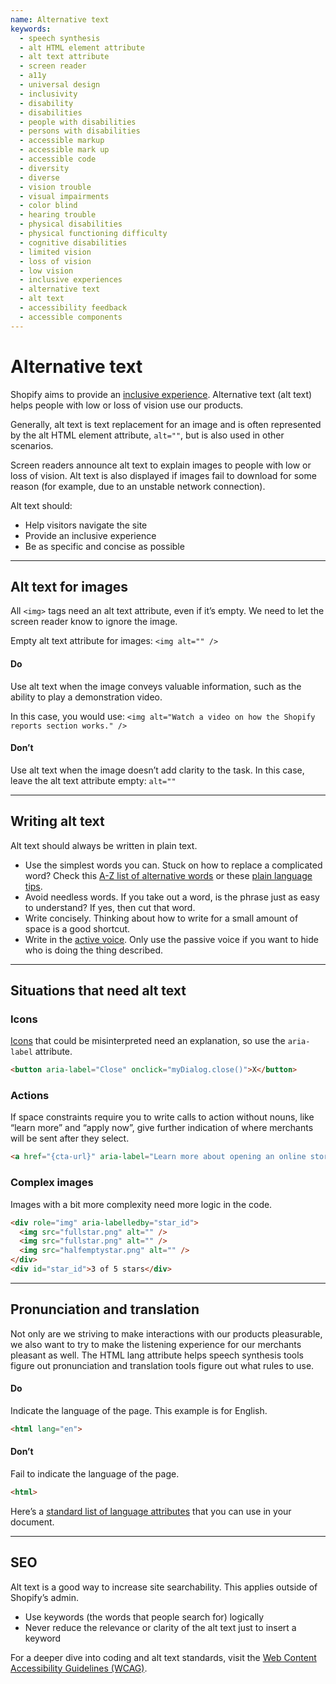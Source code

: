 ```yaml
---
name: Alternative text
keywords:
  - speech synthesis
  - alt HTML element attribute
  - alt text attribute
  - screen reader
  - a11y
  - universal design
  - inclusivity
  - disability
  - disabilities
  - people with disabilities
  - persons with disabilities
  - accessible markup
  - accessible mark up
  - accessible code
  - diversity
  - diverse
  - vision trouble
  - visual impairments
  - color blind
  - hearing trouble
  - physical disabilities
  - physical functioning difficulty
  - cognitive disabilities
  - limited vision
  - loss of vision
  - low vision
  - inclusive experiences
  - alternative text
  - alt text
  - accessibility feedback
  - accessible components
---
```


# Alternative text

Shopify aims to provide an [inclusive experience](/foundations/accessibility).
Alternative text (alt text) helps people with low or loss of vision use our
products.

Generally, alt text is text replacement for an image and is often represented by
the alt HTML element attribute, `alt=""`, but is also used in other scenarios.

Screen readers announce alt text to explain images to people with low or loss of
vision. Alt text is also displayed if images fail to download for some reason
(for example, due to an unstable network connection).

Alt text should:

- Help visitors navigate the site
- Provide an inclusive experience
- Be as specific and concise as possible

---

## Alt text for images

<!-- keywords: img tags, image tags, image alternative text, img, empty alt text attribute -->

All `<img>` tags need an alt text attribute, even if it’s empty. We need to let
the screen reader know to ignore the image.

Empty alt text attribute for images: `<img alt="" />`

<!-- usageblock -->

#### Do

Use alt text when the image conveys valuable information, such as the ability to
play a demonstration video.

In this case, you would use:
`<img alt="Watch a video on how the Shopify reports section works." />`

#### Don’t

Use alt text when the image doesn’t add clarity to the task. In this case, leave
the alt text attribute empty: `alt=""`

<!-- end -->

---

## Writing alt text

<!-- keywords: plain text, alt text writing, alt text content, alt text copy -->

Alt text should always be written in plain text.

- Use the simplest words you can. Stuck on how to replace a complicated word?
  Check this
  [A-Z list of alternative words](https://www.plainenglish.co.uk/the-a-z-of-alternative-words.html)
  or these
  [plain language tips](/content/product-content#write-for-a-7-grade-reading-level).
- Avoid needless words. If you take out a word, is the phrase just as easy to
  understand? If yes, then cut that word.
- Write concisely. Thinking about how to write for a small amount of space is a
  good shortcut.
- Write in the [active voice](/content/grammar-and-mechanics#basics). Only use
  the passive voice if you want to hide who is doing the thing described.

---

## Situations that need alt text

<!-- keywords: examples of alt text, examples of alternative text, alternative text examples, icon alternative text, icon alt text, action alternative text, action alt text, button alternative text, button alt text, complex images, complex image alternative text, images alternative text, images alt text, alternative text for, alt text for -->

### Icons

[Icons](/components/images-and-icons/icon) that could be misinterpreted need an
explanation, so use the `aria-label` attribute.

```html
<button aria-label="Close" onclick="myDialog.close()">X</button>
```

### Actions

If space constraints require you to write calls to action without nouns, like
“learn more” and “apply now”, give further indication of where merchants will
be sent after they select.

<!-- prettier-ignore -->
```html
<a href="{cta-url}" aria-label="Learn more about opening an online store with Shopify">Learn more</a>
```

### Complex images

Images with a bit more complexity need more logic in the code.

<!-- prettier-ignore -->
```html
<div role="img" aria-labelledby="star_id">
  <img src="fullstar.png" alt="" />
  <img src="fullstar.png" alt="" />
  <img src="halfemptystar.png" alt="" />
</div>
<div id="star_id">3 of 5 stars</div>
```

---

## Pronunciation and translation

<!-- keywords: html lang attribute, html tag, speech synthesis tools, alternative text translation, alt text translation -->

Not only are we striving to make interactions with our products pleasurable, we
also want to try to make the listening experience for our merchants pleasant as
well. The HTML lang attribute helps speech synthesis tools figure out
pronunciation and translation tools figure out what rules to use.

<!-- usageblock -->

#### Do

Indicate the language of the page. This example is for English.

<!-- prettier-ignore -->
```html
<html lang="en">
```

#### Don’t

Fail to indicate the language of the page.

<!-- prettier-ignore -->
```html
<html>
```

<!-- end -->

Here’s a
[standard list of language attributes](https://www.iana.org/assignments/language-subtag-registry/language-subtag-registry)
that you can use in your document.

---

## SEO

<!-- keywords: search engine optimization, searchability, keywords, key words -->

Alt text is a good way to increase site searchability. This applies outside of
Shopify’s admin.

- Use keywords (the words that people search for) logically
- Never reduce the relevance or clarity of the alt text just to insert a keyword

For a deeper dive into coding and alt text standards, visit the
[Web Content Accessibility Guidelines (WCAG)](https://www.w3.org/WAI/intro/wcag.php).
